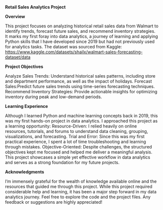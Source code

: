**Retail Sales Analytics Project**

**Overview**

This project focuses on analyzing historical retail sales data from Walmart to identify trends, forecast future sales, and recommend inventory strategies. It marks my first foray into data analytics, a journey of learning and applying Python skills that I have developed since 2019 but had not previously used for analytics tasks.
The dataset was sourced from Kaggle: https://www.kaggle.com/datasets/shailx/walmart-sales-forecasting-dataset/data  


**Project Objectives**

Analyze Sales Trends: Understand historical sales patterns, including store and department performance, as well as the impact of holidays.
Forecast Sales:Predict future sales trends using time-series forecasting techniques.
Recommend Inventory Strategies: Provide actionable insights for optimizing inventory during peak and low-demand periods.


**Learning Experience**

Although I learned Python and machine learning concepts back in 2019, this was my first hands-on project in data analytics. I approached this project as a learning opportunity:
Resource-Driven: I relied heavily on online resources, tutorials, and forums to understand data cleaning, grouping, visualizations, and forecasting.
Trial and Error: Since this was my first practical experience, I spent a lot of time troubleshooting and learning through mistakes.
Objective-Oriented: Despite challenges, the structured objectives kept me focused and helped me deliver a meaningful analysis.
This project showcases a simple yet effective workflow in data analytics and serves as a strong foundation for my future projects.


**Acknowledgments**

I’m immensely grateful for the wealth of knowledge available online and the resources that guided me through this project. While this project required considerable help and learning, it has been a major step forward in my data analytics journey.
Feel free to explore the code and the project files. Any feedback or suggestions are highly appreciated!
